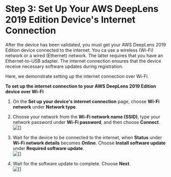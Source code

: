 # Step 3: Set Up Your AWS DeepLens 2019 Edition Device's Internet Connection<a name="how-to-set-up-v1.1-device-connection-to-internet"></a>

After the device has been validated, you must get your AWS DeepLens 2019 Edition device connected to the internet\. You ca use a wireless \(Wi\-Fi\) network or a wired \(Ethernet\) network\. The latter requires that you have an Ethernet\-to\-USB adapter\. The internet connection ensures that the device receive necessary software updates during registration\. 

Here, we demonstrate setting up the internet connection over Wi\-Fi\.

**To set up the internet connection to your AWS DeepLens 2019 Edition device over Wi\-Fi**

1. On the **Set up your device's internet connection** page, choose **Wi\-Fi network** under **Network type**\. 

1. Choose your network from the **Wi\-Fi network name \(SSID\)**, type your network password under **Wi\-Fi password**, and then choose **Connect**\.   
![\[\]](http://docs.aws.amazon.com/deeplens/latest/dg/images/set-up-wi-fi-network-to-connect-v1.1-device-to-internet.png)

1. Wait for the device to be connected to the internet, when **Status** under **Wi\-Fi network details** becomes **Online**\. Choose **Install software update** under **Required software update**\.  
![\[\]](http://docs.aws.amazon.com/deeplens/latest/dg/images/v1.1-device-install-software-update.png)

1. Wait for the software update to complete\. Choose **Next**\.  
![\[\]](http://docs.aws.amazon.com/deeplens/latest/dg/images/v1.1-device-install-software-update-succeeded.png)